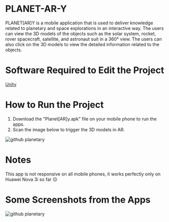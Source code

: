# PLANET-AR-Y
PLANET[AR]Y is a mobile application that is used to deliver knowledge related to planetary and space explorations in an interactive way. The users can view the 3D models of the objects such as the solar system, rocket, rover spacecraft, satellite, and astronaut suit in a 360° view. The users can also click on the 3D models to view the detailed information related to the objects. 

# Software Required to Edit the Project 
[Unity](https://unity.com/download)

# How to Run the Project
1) Download the "Planet[AR]y.apk" file on your mobile phone to run the apps. 
2) Scan the image below to trigger the 3D models in AR. 

![github planetary](https://user-images.githubusercontent.com/95561298/153725560-7fd251d6-ccaa-4197-a715-58400a11145b.png)

# Notes
This app is not responsive on all mobile phones, it works perfectly only on Huawei Nova 3i so far 😔

# Some Screenshots from the Apps 
![github planetary](https://user-images.githubusercontent.com/95561298/146924525-8b143316-19e7-42c6-b4fa-5b59f53a101a.PNG)
